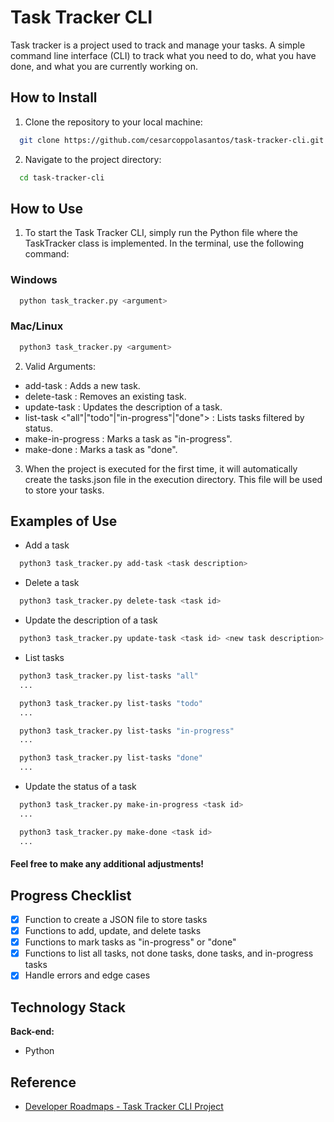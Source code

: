 # Task Tracker CLI

Task tracker is a project used to track and manage your tasks. A simple command line interface (CLI) to track what you need to do, what you have done, and what you are currently working on.

## How to Install

1. Clone the repository to your local machine:

```bash
  git clone https://github.com/cesarcoppolasantos/task-tracker-cli.git
```

2. Navigate to the project directory:

```bash
  cd task-tracker-cli
```


## How to Use

1. To start the Task Tracker CLI, simply run the Python file where the TaskTracker class is implemented. In the terminal, use the following command:
### Windows
```bash
  python task_tracker.py <argument>
```
### Mac/Linux
```bash
  python3 task_tracker.py <argument>
```
2. Valid Arguments:
- add-task <task description> : Adds a new task.
- delete-task <task id> : Removes an existing task.
- update-task <task id> <new task description> : Updates the description of a task.
- list-task <"all"|"todo"|"in-progress"|"done"> : Lists tasks filtered by status.
- make-in-progress <task id> : Marks a task as "in-progress".
- make-done <task id> : Marks a task as "done".


3. When the project is executed for the first time, it will automatically create the tasks.json file in the execution directory. This file will be used to store your tasks.


## Examples of Use

- Add a task
```bash
  python3 task_tracker.py add-task <task description>
```

- Delete a task
```bash
  python3 task_tracker.py delete-task <task id>
```

- Update the description of a task
```bash
  python3 task_tracker.py update-task <task id> <new task description>
```

- List tasks
```bash
  python3 task_tracker.py list-tasks "all"
  ...

  python3 task_tracker.py list-tasks "todo"
  ...

  python3 task_tracker.py list-tasks "in-progress"
  ...

  python3 task_tracker.py list-tasks "done"
  ...
```

- Update the status of a task
```bash
  python3 task_tracker.py make-in-progress <task id>
  ...

  python3 task_tracker.py make-done <task id>
  ...
```

#### Feel free to make any additional adjustments!

## Progress Checklist

- [x] Function to create a JSON file to store tasks
- [x] Functions to add, update, and delete tasks
- [x] Functions to mark tasks as "in-progress" or "done"
- [x] Functions to list all tasks, not done tasks, done tasks, and in-progress tasks
- [x] Handle errors and edge cases

## Technology Stack

**Back-end:** 
- Python

## Reference

 - [Developer Roadmaps - Task Tracker CLI Project](https://roadmap.sh/projects/task-tracker)
